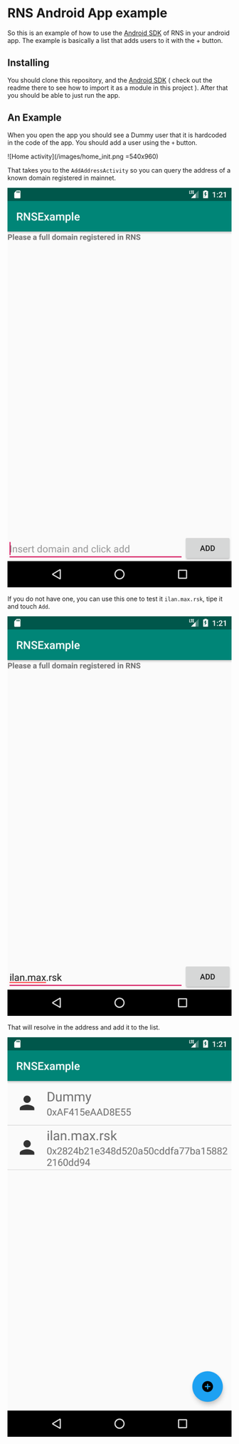 # RNS Android App example

So this is an example of how to use the [Android SDK](https://github.com/rootstock/RNS-SDK-android) of RNS in your android app. The example is basically a list that adds users to it with the + button.

## Installing

You should clone this repository, and the [Android SDK](https://github.com/rootstock/RNS-SDK-android) ( check out the readme there to see how to import it as a module in this project ). After that you should be able to just run the app.

## An Example

When you open the app you should see a Dummy user that it is hardcoded in the code of the app. You should add a user using the `+` button.

![Home activity](/images/home_init.png =540x960)

That takes you to the `AddAddressActivity` so you can query the address of a known domain registered in mainnet.

![Add user activity](/images/add_user_activity.png)

If you do not have one, you can use this one to test it `ilan.max.rsk`, tipe it and touch `Add`.

![Type a domain](/images/type_a_domain.png)

That will resolve in the address and add it to the list.

![Home with new user](/images/home_with_new_user.png)
